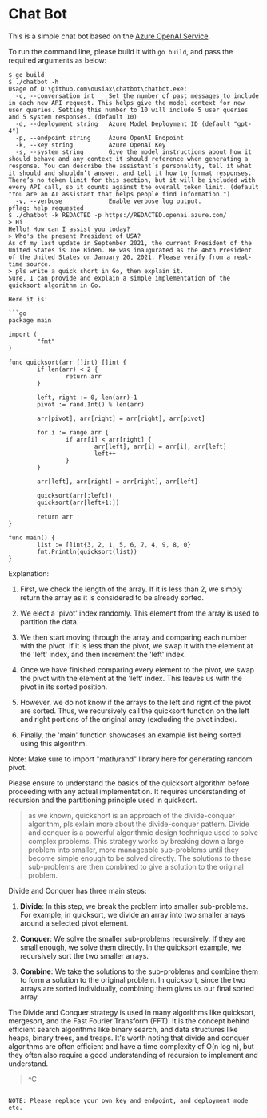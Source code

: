 # Chat Bot

This is a simple chat bot based on the [Azure OpenAI Service](https://learn.microsoft.com/en-us/azure/ai-services/openai/overview).

To run the command line, please build it with `go build`, and pass the required arguments as below:

```console
$ go build
$ ./chatbot -h
Usage of D:\github.com\ousiax\chatbot\chatbot.exe:
  -c, --conversation int    Set the number of past messages to include in each new API request. This helps give the model context for new user queries. Setting this number to 10 will include 5 user queries and 5 system responses. (default 10)
  -d, --deployment string   Azure Model Deployment ID (default "gpt-4")
  -p, --endpoint string     Azure OpenAI Endpoint
  -k, --key string          Azure OpenAI Key
  -s, --system string       Give the model instructions about how it should behave and any context it should reference when generating a response. You can describe the assistant’s personality, tell it what it should and shouldn’t answer, and tell it how to format responses. There’s no token limit for this section, but it will be included with every API call, so it counts against the overall token limit. (default "You are an AI assistant that helps people find information.")
  -v, --verbose             Enable verbose log output.
pflag: help requested
$ ./chatbot -k REDACTED -p https://REDACTED.openai.azure.com/
> Hi
Hello! How can I assist you today?
> Who's the present President of USA?
As of my last update in September 2021, the current President of the United States is Joe Biden. He was inaugurated as the 46th President of the United States on January 20, 2021. Please verify from a real-time source.
> pls write a quick short in Go, then explain it.
Sure, I can provide and explain a simple implementation of the quicksort algorithm in Go.

Here it is:

```go
package main

import (
        "fmt"
)

func quicksort(arr []int) []int {
        if len(arr) < 2 {
                return arr
        }

        left, right := 0, len(arr)-1
        pivot := rand.Int() % len(arr)

        arr[pivot], arr[right] = arr[right], arr[pivot]

        for i := range arr {
                if arr[i] < arr[right] {
                        arr[left], arr[i] = arr[i], arr[left]
                        left++
                }
        }

        arr[left], arr[right] = arr[right], arr[left]

        quicksort(arr[:left])
        quicksort(arr[left+1:])

        return arr
}

func main() {
        list := []int{3, 2, 1, 5, 6, 7, 4, 9, 8, 0}
        fmt.Println(quicksort(list))
}
```

Explanation:
1. First, we check the length of the array. If it is less than 2, we simply return the array as it is considered to be already sorted.

2. We elect a 'pivot' index randomly. This element from the array is used to partition the data.

3. We then start moving through the array and comparing each number with the pivot. If it is less than the pivot, we swap it with the element at the 'left' index, and then increment the 'left' index.

4. Once we have finished comparing every element to the pivot, we swap the pivot with the element at the 'left' index. This leaves us with the pivot in its sorted position.

5. However, we do not know if the arrays to the left and right of the pivot are sorted. Thus, we recursively call the quicksort function on the left and right portions of the original array (excluding the pivot index).

6. Finally, the 'main' function showcases an example list being sorted using this algorithm.

Note: Make sure to import "math/rand" library here for generating random pivot.

Please ensure to understand the basics of the quicksort algorithm before proceeding with any actual implementation. It requires understanding of recursion and the partitioning principle used in quicksort.
> as we known, quickshort is an approach of the divide-conquer algorithm, pls exlain more about the divide-conquer pattern.
Divide and conquer is a powerful algorithmic design technique used to solve complex problems. This strategy works by breaking down a large problem into smaller, more manageable sub-problems until they become simple enough to be solved directly. The solutions to these sub-problems are then combined to give a solution to the original problem.

Divide and Conquer has three main steps:

1. **Divide**: In this step, we break the problem into smaller sub-problems. For example, in quicksort, we divide an array into two smaller arrays around a selected pivot element.

2. **Conquer**: We solve the smaller sub-problems recursively. If they are small enough, we solve them directly. In the quicksort example, we recursively sort the two smaller arrays.

3. **Combine**: We take the solutions to the sub-problems and combine them to form a solution to the original problem. In quicksort, since the two arrays are sorted individually, combining them gives us our final sorted array.

The Divide and Conquer strategy is used in many algorithms like quicksort, mergesort, and the Fast Fourier Transform (FFT). It is the concept behind efficient search algorithms like binary search, and data structures like heaps, binary trees, and treaps. It's worth noting that divide and conquer algorithms are often efficient and have a time complexity of O(n log n), but they often also require a good understanding of recursion to implement and understand.
>^C
```

NOTE: Please replace your own key and endpoint, and deployment mode etc.
